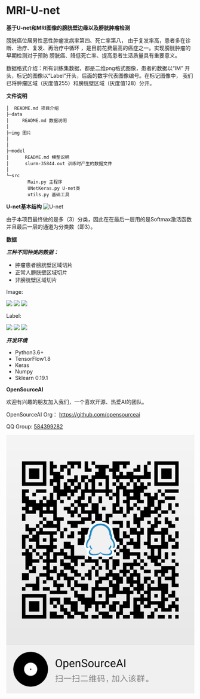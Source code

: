 # MRI-U-net

**基于U-net和MRI图像的膀胱壁边缘以及膀胱肿瘤检测**

膀胱癌位居男性恶性肿瘤发病率第四、死亡率第八，
由于复发率高，患者多在诊断、治疗、复发、再治疗中循环
，是目前花费最高的癌症之一。实现膀胱肿瘤的早期检测对于预防
膀胱癌、降低死亡率、提高患者生活质量具有重要意义。

数据格式介绍：所有训练集数据，都是二维png格式图像，患者的数据以“IM”
开头，标记的图像以“Label”开头，后面的数字代表图像编号。在标记图像中，
我们已将肿瘤区域（灰度值255）和膀胱壁区域（灰度值128）分开。

**文件说明**

    │  README.md 项目介绍
    ├─data
    │     README.md 数据说明
    │
    ├─img 图片
    │
    │
    ├─model
    │      README.md 模型说明
    │      slurm-35844.out 训练时产生的数据文件
    │      
    └─src
            Main.py 主程序
            UNetKeras.py U-net类
            utils.py 基础工具



**U-net基本结构**
![U-net](img/u-net.png)

由于本项目最终做的是多（3）分类，因此在在最后一层用的是Softmax激活函数并且最后一层的通道为分类数（即3）。

**数据**

_**三种不同种类的数据：**_

- 肿瘤患者膀胱壁区域切片
- 正常人膀胱壁区域切片
- 非膀胱壁区域切片

Image:

![](img/IM90.png) ![](img/IM198.png) ![](img/IM2018.png) 

Label:

![](img/Label90.png) ![](img/Label198.png) ![](img/Label2018.png)



**_开发环境_**

- Python3.6+
- TensorFlow1.8
- Keras
- Numpy
- Sklearn 0.19.1


**OpenSourceAI**

欢迎有兴趣的朋友加入我们，一个喜欢开源、热爱AI的团队。

OpenSourceAI Org：
https://github.com/opensourceai

QQ Group:  [584399282](https://shang.qq.com/wpa/qunwpa?idkey=46b645557bb6e6f118e0f786daacf61bd353b68a7b1ccba71b4e85b6d1b75b31)

![QQ Group:584399282](https://github.com/opensourceai/community/blob/master/img/qq-group-share.png)


